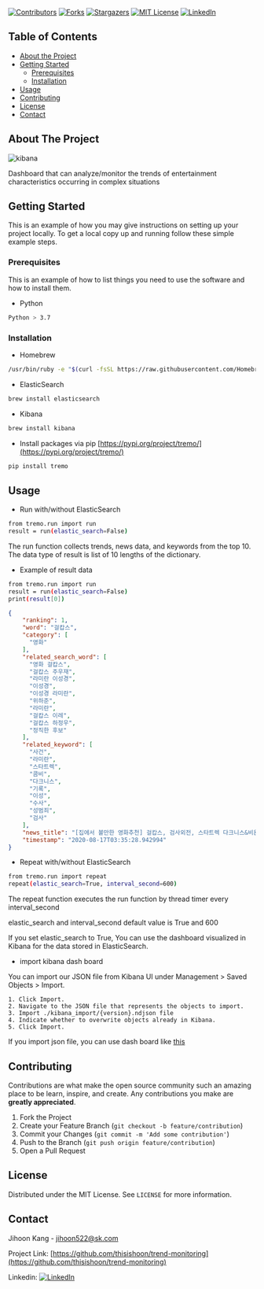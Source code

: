 <!-- PROJECT SHIELDS -->
[![Contributors][contributors-shield]][contributors-url]
[![Forks][forks-shield]][forks-url]
[![Stargazers][stars-shield]][stars-url]
[![MIT License][license-shield]][license-url]
[![LinkedIn][linkedin-shield]][linkedin-url]

<!-- TABLE OF CONTENTS -->
## Table of Contents


* [About the Project](#about-the-project)
* [Getting Started](#getting-started)
  * [Prerequisites](#prerequisites)
  * [Installation](#installation)
* [Usage](#usage)
* [Contributing](#contributing)
* [License](#license)
* [Contact](#contact)



<!-- ABOUT THE PROJECT -->
## About The Project


![kibana](https://user-images.githubusercontent.com/49490703/90717826-75d05180-e2eb-11ea-9874-1e57caba3b26.gif)

Dashboard that can analyze/monitor the trends of entertainment characteristics occurring in complex situations


<!-- GETTING STARTED -->
## Getting Started

This is an example of how you may give instructions on setting up your project locally.
To get a local copy up and running follow these simple example steps.

### Prerequisites

This is an example of how to list things you need to use the software and how to install them.
* Python
```sh
Python > 3.7
```


### Installation 

* Homebrew
```sh
/usr/bin/ruby -e "$(curl -fsSL https://raw.githubusercontent.com/Homebrew/install/master/install)"
```

* ElasticSearch
```sh
brew install elasticsearch
```

* Kibana
```sh
brew install kibana
```

* Install packages via pip [https://pypi.org/project/tremo/](https://pypi.org/project/tremo/)
```sh
pip install tremo
```




<!-- USAGE EXAMPLES -->
## Usage

* Run with/without ElasticSearch
```sh
from tremo.run import run
result = run(elastic_search=False)
```
The run function collects trends, news data, and keywords from the top 10.
The data type of result is list of 10 lengths of the dictionary.

* Example of result data
```sh
from tremo.run import run
result = run(elastic_search=False)
print(result[0])
```

```json
{
    "ranking": 1,
    "word": "걸캅스",
    "category": [
      "영화"
    ],
    "related_search_word": [
      "영화 걸캅스",
      "걸캅스 주우재",
      "라미란 이성경",
      "이성경",
      "이성경 라미란",
      "위하준",
      "라미란",
      "걸캅스 이레",
      "걸캅스 하정우",
      "정직한 후보"
    ],
    "related_keyword": [
      "사건",
      "라미란",
      "스타트렉",
      "콤비",
      "다크니스",
      "기록",
      "이성",
      "수사",
      "성범죄",
      "검사"
    ],
    "news_title": "[집에서 볼만한 영화추천] 걸캅스, 검사외전, 스타트렉 다크니스&비욘드",
    "timestamp": "2020-08-17T03:35:28.942994"
}
```

* Repeat with/without ElasticSearch
```sh
from tremo.run import repeat
repeat(elastic_search=True, interval_second=600)
```
The repeat function executes the run function by thread timer every interval_second

elastic_search and interval_second default value is True and 600

If you set elastic_search to True, You can use the dashboard visualized in Kibana for the data stored in ElasticSearch.


* import kibana dash board

You can import our JSON file from Kibana UI under Management > Saved Objects > Import. 

```
1. Click Import.
2. Navigate to the JSON file that represents the objects to import.
3. Import ./kibana_import/{version}.ndjson file
4. Indicate whether to overwrite objects already in Kibana.
5. Click Import.
```

If you import json file, you can use dash board like [this](#about-the-project)


<!-- CONTRIBUTING -->
## Contributing

Contributions are what make the open source community such an amazing place to be learn, inspire, and create. Any contributions you make are **greatly appreciated**.

1. Fork the Project
2. Create your Feature Branch (`git checkout -b feature/contribution`)
3. Commit your Changes (`git commit -m 'Add some contribution'`)
4. Push to the Branch (`git push origin feature/contribution`)
5. Open a Pull Request 



<!-- LICENSE -->
## License

Distributed under the MIT License. See `LICENSE` for more information.



<!-- CONTACT -->
## Contact

Jihoon Kang -  jihoon522@sk.com

Project Link: [https://github.com/thisishoon/trend-monitoring](https://github.com/thisishoon/trend-monitoring)

Linkedin: [![LinkedIn][linkedin-shield]][linkedin-url]


<!-- MARKDOWN LINKS & IMAGES -->
<!-- https://www.markdownguide.org/basic-syntax/#reference-style-links -->
[contributors-shield]: https://img.shields.io/github/contributors/othneildrew/Best-README-Template.svg?style=flat-square
[contributors-url]: https://github.com/thisishoon/trend-monitoring/graphs/contributors
[forks-shield]: https://img.shields.io/github/forks/thisishoon/trend-monitoring.svg?style=flat-square
[forks-url]: https://github.com/thisishoon/trend-monitoring/network/members
[stars-shield]: https://img.shields.io/github/stars/thisishoon/trend-monitoring.svg?style=flat-square
[stars-url]: https://github.com/thisishoon/trend-monitoring/stargazers
[issues-shield]: https://img.shields.io/github/issues/thisishoon/trend-monitoring.svg?style=flat-square
[issues-url]: https://github.com/thisishoon/trend-monitoring/issues
[license-shield]: https://img.shields.io/github/license/thisishoon/trend-monitoring.svg?style=flat-square
[license-url]: https://github.com/thisishoon/trend-monitoring/blob/master/LICENSE.txt
[linkedin-shield]: https://img.shields.io/badge/-LinkedIn-black.svg?style=flat-square&logo=linkedin&colorB=555
[linkedin-url]: https://www.linkedin.com/in/thisisjihoon/
